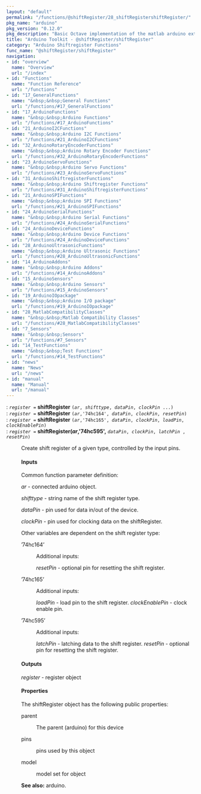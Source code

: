 ```yaml
---
layout: "default"
permalink: "/functions/@shiftRegister/28_shiftRegistershiftRegister/"
pkg_name: "arduino"
pkg_version: "0.12.0"
pkg_description: "Basic Octave implementation of the matlab arduino extension,  allowing communication to a programmed arduino board to control its  hardware."
title: "Arduino Toolkit - @shiftRegister/shiftRegister"
category: "Arduino Shiftregister Functions"
func_name: "@shiftRegister/shiftRegister"
navigation:
- id: "overview"
  name: "Overview"
  url: "/index"
- id: "Functions"
  name: "Function Reference"
  url: "/functions"
- id: "17_GeneralFunctions"
  name: "&nbsp;&nbsp;General Functions"
  url: "/functions/#17_GeneralFunctions"
- id: "17_ArduinoFunctions"
  name: "&nbsp;&nbsp;Arduino Functions"
  url: "/functions/#17_ArduinoFunctions"
- id: "21_ArduinoI2CFunctions"
  name: "&nbsp;&nbsp;Arduino I2C Functions"
  url: "/functions/#21_ArduinoI2CFunctions"
- id: "32_ArduinoRotaryEncoderFunctions"
  name: "&nbsp;&nbsp;Arduino Rotary Encoder Functions"
  url: "/functions/#32_ArduinoRotaryEncoderFunctions"
- id: "23_ArduinoServoFunctions"
  name: "&nbsp;&nbsp;Arduino Servo Functions"
  url: "/functions/#23_ArduinoServoFunctions"
- id: "31_ArduinoShiftregisterFunctions"
  name: "&nbsp;&nbsp;Arduino Shiftregister Functions"
  url: "/functions/#31_ArduinoShiftregisterFunctions"
- id: "21_ArduinoSPIFunctions"
  name: "&nbsp;&nbsp;Arduino SPI Functions"
  url: "/functions/#21_ArduinoSPIFunctions"
- id: "24_ArduinoSerialFunctions"
  name: "&nbsp;&nbsp;Arduino Serial Functions"
  url: "/functions/#24_ArduinoSerialFunctions"
- id: "24_ArduinoDeviceFunctions"
  name: "&nbsp;&nbsp;Arduino Device Functions"
  url: "/functions/#24_ArduinoDeviceFunctions"
- id: "28_ArduinoUltrasonicFunctions"
  name: "&nbsp;&nbsp;Arduino Ultrasonic Functions"
  url: "/functions/#28_ArduinoUltrasonicFunctions"
- id: "14_ArduinoAddons"
  name: "&nbsp;&nbsp;Arduino Addons"
  url: "/functions/#14_ArduinoAddons"
- id: "15_ArduinoSensors"
  name: "&nbsp;&nbsp;Arduino Sensors"
  url: "/functions/#15_ArduinoSensors"
- id: "19_ArduinoIOpackage"
  name: "&nbsp;&nbsp;Arduino I/O package"
  url: "/functions/#19_ArduinoIOpackage"
- id: "28_MatlabCompatibilityClasses"
  name: "&nbsp;&nbsp;Matlab Compatibility Classes"
  url: "/functions/#28_MatlabCompatibilityClasses"
- id: "7_Sensors"
  name: "&nbsp;&nbsp;Sensors"
  url: "/functions/#7_Sensors"
- id: "14_TestFunctions"
  name: "&nbsp;&nbsp;Test Functions"
  url: "/functions/#14_TestFunctions"
- id: "news"
  name: "News"
  url: "/news"
- id: "manual"
  name: "Manual"
  url: "/manual"
---
```

<dl class="first-deftypefn">
<dt class="deftypefn" id="index-shiftRegister"><span class="category-def">: </span><span><code class="def-type"><var class="var">register</var> =</code> <strong class="def-name">shiftRegister</strong> <code class="def-code-arguments">(<var class="var">ar</var>, <var class="var">shifttype</var>, <var class="var">dataPin</var>, <var class="var">clockPin</var> ...)</code><a class="copiable-link" href='#index-shiftRegister'></a></span></dt>
<dt class="deftypefnx def-cmd-deftypefn" id="index-shiftRegister-1"><span class="category-def">: </span><span><code class="def-type"><var class="var">register</var> =</code> <strong class="def-name">shiftRegister</strong> <code class="def-code-arguments">(<var class="var">ar</var>,'74hc164', <var class="var">dataPin</var>, <var class="var">clockPin</var>, <var class="var">resetPin</var>)</code><a class="copiable-link" href='#index-shiftRegister-1'></a></span></dt>
<dt class="deftypefnx def-cmd-deftypefn" id="index-shiftRegister-2"><span class="category-def">: </span><span><code class="def-type"><var class="var">register</var> =</code> <strong class="def-name">shiftRegister</strong> <code class="def-code-arguments">(<var class="var">ar</var>,'74hc165', <var class="var">dataPin</var>, <var class="var">clockPin</var>, <var class="var">loadPin</var>, <var class="var">clockEnablePin</var>)</code><a class="copiable-link" href='#index-shiftRegister-2'></a></span></dt>
<dt class="deftypefnx def-cmd-deftypefn" id="index-shiftRegister_0028ar_002c_002774hc595_0027_002c"><span class="category-def">: </span><span><code class="def-type"><var class="var">register</var> =</code> <strong class="def-name">shiftRegister(<var class="var">ar</var>,'74hc595',</strong> <code class="def-code-arguments"><var class="var">dataPin</var>, <var class="var">clockPin</var>, <var class="var">latchPin</var> , <var class="var">resetPin</var>)</code><a class="copiable-link" href='#index-shiftRegister_0028ar_002c_002774hc595_0027_002c'></a></span></dt>
<dd><p>Create shift register of a given type, controlled by the input pins.
</p>
<h4 class="subsubheading" id="Inputs">Inputs</h4>
<p>Common function parameter definition:
</p>
<p><var class="var">ar</var> - connected arduino object.
</p>
<p><var class="var">shifttype</var> - string name of the shift register type.
</p>
<p><var class="var">dataPin</var> - pin used for data in/out of the device.
</p>
<p><var class="var">clockPin</var> - pin used for clocking data on the shiftRegister.
</p>

<p>Other variables are dependent on the shift register type:
 </p><dl class="table">
<dt>&rsquo;74hc164&rsquo;</dt>
<dd><p>Additional inputs:
</p>
<p><var class="var">resetPin</var> - optional  pin for resetting the shift register.
</p>
</dd>
<dt>&rsquo;74hc165&rsquo;</dt>
<dd><p>Additional inputs:
</p>
<p><var class="var">loadPin</var> - load pin to the shift register.
 <var class="var">clockEnablePin</var> - clock enable pin.
</p>
</dd>
<dt>&rsquo;74hc595&rsquo;</dt>
<dd><p>Additional inputs:
</p>
<p><var class="var">latchPin</var> - latching data to the shift register.
 <var class="var">resetPin</var> - optional pin for resetting the shift register.
</p>
</dd>
</dl>

<h4 class="subsubheading" id="Outputs">Outputs</h4>
<p><var class="var">register</var> - register object
</p>
<h4 class="subsubheading" id="Properties">Properties</h4>
<p>The shiftRegister object has the following public properties:
 </p><dl class="table">
<dt>parent</dt>
<dd><p>The parent (arduino) for this device
 </p></dd>
<dt>pins</dt>
<dd><p>pins used by this object
 </p></dd>
<dt>model</dt>
<dd><p>model set for object
 </p></dd>
</dl>


<p><strong class="strong">See also:</strong> arduino.
 </p></dd></dl>